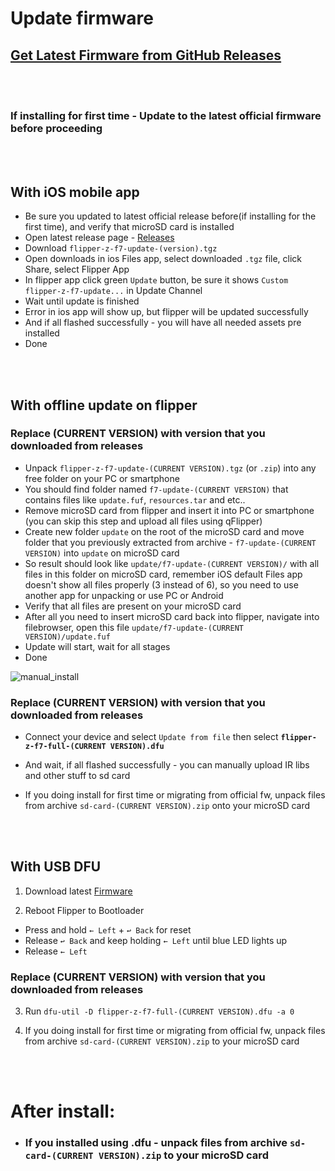 
# Update firmware

## [Get Latest Firmware from GitHub Releases](https://github.com/RogueMaster/flipperzero-firmware-wPlugins/releases)

<br>
<br>

### **If installing for first time - Update to the latest official firmware before proceeding**

<br>
<br>

## With iOS mobile app

- Be sure you updated to latest official release before(if installing for the first time), and verify that microSD card is installed
- Open latest release page - [Releases](https://github.com/RogueMaster/flipperzero-firmware/releases/latest)
- Download `flipper-z-f7-update-(version).tgz`
- Open downloads in ios Files app, select downloaded `.tgz` file, click Share, select Flipper App
- In flipper app click green `Update` button, be sure it shows `Custom flipper-z-f7-update...` in Update Channel
- Wait until update is finished 
- Error in ios app will show up, but flipper will be updated successfully
- And if all flashed successfully - you will have all needed assets pre installed
- Done

<br>
<br>

## With offline update on flipper

### **Replace (CURRENT VERSION) with version that you downloaded from releases**
- Unpack `flipper-z-f7-update-(CURRENT VERSION).tgz` (or `.zip`) into any free folder on your PC or smartphone
- You should find folder named `f7-update-(CURRENT VERSION)` that contains files like `update.fuf`, `resources.tar` and etc..
- Remove microSD card from flipper and insert it into PC or smartphone (you can skip this step and upload all files using qFlipper)
- Create new folder `update` on the root of the microSD card and move folder that you previously extracted from archive - `f7-update-(CURRENT VERSION)` into `update` on microSD card
- So result should look like `update/f7-update-(CURRENT VERSION)/` with all files in this folder on microSD card, remember iOS default Files app doesn't show all files properly (3 instead of 6), so you need to use another app for unpacking or use PC or Android
- Verify that all files are present on your microSD card
- After all you need to insert microSD card back into flipper, navigate into filebrowser, open this file 
`update/f7-update-(CURRENT VERSION)/update.fuf`
- Update will start, wait for all stages
- Done

![manual_install](https://user-images.githubusercontent.com/10697207/190832689-8fb50d97-2820-4501-b8b7-d8e87a235d45.gif)

### **Replace (CURRENT VERSION) with version that you downloaded from releases**
- Connect your device and select `Update from file`
then select **`flipper-z-f7-full-(CURRENT VERSION).dfu`**

- And wait, if all flashed successfully - you can manually upload IR libs and other stuff to sd card

- If you doing install for first time or migrating from official fw, unpack files from archive `sd-card-(CURRENT VERSION).zip` onto your microSD card


<br>
<br>

## With USB DFU 

1. Download latest [Firmware](https://github.com/RogueMaster/flipperzero-firmware-wPlugins/releases)

2. Reboot Flipper to Bootloader
 - Press and hold `← Left` + `↩ Back` for reset 
 - Release `↩ Back` and keep holding `← Left` until blue LED lights up
 - Release `← Left`

### **Replace (CURRENT VERSION) with version that you downloaded from releases**
3. Run `dfu-util -D flipper-z-f7-full-(CURRENT VERSION).dfu -a 0`

4. If you doing install for first time or migrating from official fw, unpack files from archive `sd-card-(CURRENT VERSION).zip` to your microSD card

<br>
<br>

# After install:
- ### If you installed using .dfu - unpack files from archive `sd-card-(CURRENT VERSION).zip` to your microSD card
<br>

